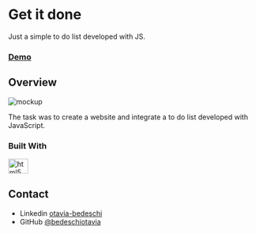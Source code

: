 <h1>Get it done</h1>

<div>
   Just a simple to do list developed with JS.
</div>

<div>
  <h3>
    <a href="https://#">
      Demo
    </a>
  </h3>
</div>

<!-- OVERVIEW -->

## Overview

![mockup]()

The task was to create a website and integrate a to do list developed with JavaScript.

### Built With

<img alt="html5 logo" align="center" height="30" width="40" data-canonical-src="https://cdn.jsdelivr.net/gh/devicons/devicon/icons/html5/html5-plain.svg" style="max-width: 100%;">

## Contact

- Linkedin [otavia-bedeschi](https://{www.linkedin.com/in/otavia-bedeschi/})
- GitHub [@bedeschiotavia](https://{https://github.com/bedeschiotavia})

<!-- LINKS & IMAGES -->
[HTML]: https://cdn.jsdelivr.net/gh/devicons/devicon/icons/html5/html5-plain.svg